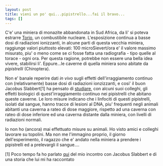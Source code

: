 ```yaml
---
layout: post
title: vieni un po' qui...pipistrello...fai il bravo...
tags: []
---
```


C'e' una miniera di monazite abbandonata in Sud Africa, da li' si poteva estrarre [Torio](http://en.wikipedia.org/wiki/Thorium), un combustibile nucleare.
L'esposizione continua a basse dosi di radiazioni ionizzanti, in alcune parti di questa vecchia miniera, raggiunge valori piuttosto elevati: 100 microSievert/ora e' il valore massimo misurato, piu' o meno come se ci fosse fatta una radiografia - tipo quelle al torace - ogni ora. Per questa ragione, potrebbe non essere una bella idea vivere, stabilirsi li'. Eppure...le caverne di quella miniera sono abitate da *pipistrelli* (Chiroptera).

Non e' banale reperire dati *in vivo* sugli effetti dell'irraggiamento continuo con (relativamente) basse dosi di radiazioni ionzizzanti, e cosi' il buon Jacobus Slabbert[1] ha pensato di [studiare](http://www.sciencedirect.com/science?_ob=ArticleURL&_udi=B6T2D-4B8KF65-7&_user=10&_rdoc=1&_fmt=&_orig=search&_sort=d&view=c&_version=1&_urlVersion=0&_userid=10&md5=1be3c92cd7456b787c635a2bd4500ce6), con alcuni suoi colleghi, gli effetti biologici di quest'irraggiamento continuo nei pipistrelli che abitano queste caverne. Le loro misure indicano che i linfociti di questi pipistrelli, isolati dal sangue, hanno tracce di lesioni al DNA, piu' frequenti negli animali abitanti una caverna a rateo di dose maggiore, rispetto ad una caverna con rateo di dose inferiore ed una caverna distante dalla miniera, con livelli di radiazioni normali.

Io non ho (ancora) mai effettuato misure su animali. Ho visto amici e colleghi lavorare su topolini. Ma non me l'immagino proprio, il giorno dell'esperimento, il ragazzo che e' andato nella miniera a prendere i pipistrelli ed a prelevargli il sangue....

[1] Poco tempo fa ho parlato [qui](http://www.galileonet.it/postdoc/article/35/un-diamante-e-per-sempre) del mio incontro con Jacobus Slabbert e di una storia che lui mi ha raccontato
